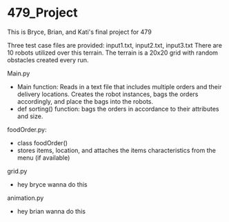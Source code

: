 # 479_Project
This is Bryce, Brian, and Kati's final project for 479

Three test case files are provided: input1.txt, input2.txt, input3.txt
There are 10 robots utilized over this terrain. 
The terrain is a 20x20 grid with random obstacles created every run.

Main.py 
- Main function: Reads in a text file that includes multiple orders and their delivery locations. Creates the robot instances, bags the orders accordingly, and place the bags into the robots.
- def sorting() function: bags the orders in accordance to their attributes and size.

foodOrder.py:
- class foodOrder()
- stores items, location, and attaches the items characteristics from the menu (if available)

grid.py
- hey bryce wanna do this

animation.py
- hey brian wanna do this
